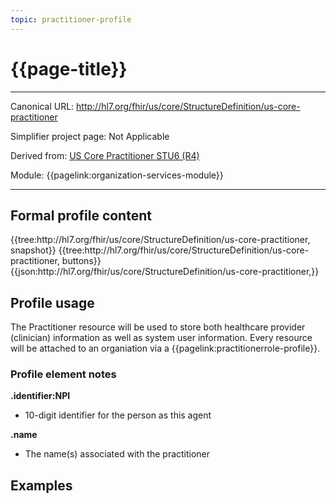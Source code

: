 ```yaml
---
topic: practitioner-profile
---
```


# {{page-title}}

---

Canonical URL: http://hl7.org/fhir/us/core/StructureDefinition/us-core-practitioner

Simplifier project page: Not Applicable

Derived from: [US Core Practitioner STU6 (R4)](https://hl7.org/fhir/us/core/StructureDefinition-us-core-practitioner.html)

Module:  {{pagelink:organization-services-module}}

---

## Formal profile content
<tabs>
	<tab title="Tree snapshot">
		{{tree:http://hl7.org/fhir/us/core/StructureDefinition/us-core-practitioner, snapshot}}
	</tab>
	<tab title="Tree, diff/hybrid/snapshot">
		{{tree:http://hl7.org/fhir/us/core/StructureDefinition/us-core-practitioner, buttons}}
	</tab>
	<tab title="JSON">
		{{json:http://hl7.org/fhir/us/core/StructureDefinition/us-core-practitioner,}}
	</tab>
</tabs>

## Profile usage

The Practitioner resource will be used to store both healthcare provider (clinician) information as well as system user information.  Every resource will be attached to an organiation via a {{pagelink:practitionerrole-profile}}.

### Profile element notes

**.identifier:NPI**
- 10-digit identifier for the person as this agent

**.name**
- The name(s) associated with the practitioner 

## Examples

